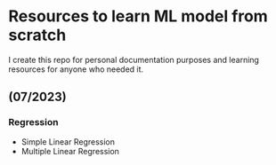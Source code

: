 # Resources to learn ML model from scratch
I create this repo for personal documentation purposes and learning resources for anyone who needed it. 
## (07/2023)
### Regression
- Simple Linear Regression
- Multiple Linear Regression

